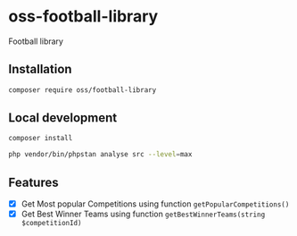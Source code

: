 # oss-football-library
Football library
## Installation

```bash
composer require oss/football-library
```

## Local development

```bash
composer install
```

```bash
php vendor/bin/phpstan analyse src --level=max
```

## Features

- [x] Get Most popular Competitions using function `getPopularCompetitions()`
- [x] Get Best Winner Teams using function `getBestWinnerTeams(string $competitionId)`